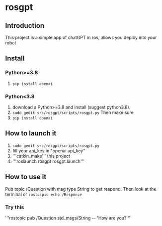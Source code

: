 # rosgpt

## Introduction
This project is a simple app of chatGPT in ros, allows you deploy into your robot

## Install 
### Python>=3.8
1. ```pip install openai```

### Python<3.8
1. download a Python>=3.8 and install (suggest python3.8).
2. ```sudo gedit src/rosgpt/scripts/rosgpt.py``` Then make sure
3. ```pip install openai```

## How to launch it
1. ```sudo gedit src/rosgpt/scripts/rosgpt.py```
2. fill your api_key in "openai.api_key"
3. '''catkin_make''' this project
4. '''roslaunch rosgpt rosgpt.launch'''

## How to use it
Pub topic /Question with msg type String to get respond.
Then look at the terminal or  ```rostospic echo /Responce```

### Try this 
'''rostopic pub /Question std_msgs/String -- 'How are you?''''
